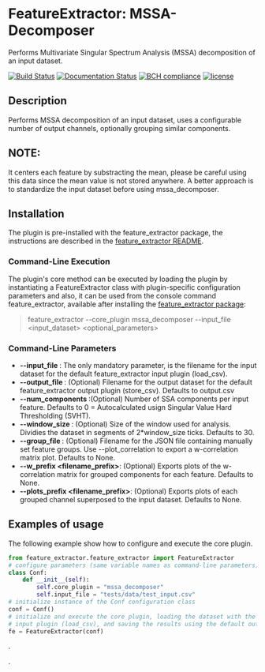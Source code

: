 # FeatureExtractor: MSSA-Decomposer

Performs Multivariate Singular Spectrum Analysis (MSSA) decomposition of an input dataset.

[![Build Status](https://travis-ci.org/harveybc/feature_extractor.svg?branch=master)](https://travis-ci.org/harveybc/feature_extractor)
[![Documentation Status](https://readthedocs.org/projects/docs/badge/?version=latest)](https://harveybc-feature_extractor.readthedocs.io/en/latest/)
[![BCH compliance](https://bettercodehub.com/edge/badge/harveybc/feature_extractor?branch=master)](https://bettercodehub.com/)
[![license](https://img.shields.io/github/license/mashape/apistatus.svg?maxAge=2592000)](https://github.com/harveybc/feature_extractor/blob/master/LICENSE)

## Description

Performs MSSA decomposition of an input dataset, uses a configurable number of output channels, optionally 
grouping similar components.

## NOTE: 

It centers each feature by substracting the mean, please be careful using this data since the mean value is not stored anywhere. A better approach is to standardize the input dataset before using mssa_decomposer.

## Installation

The plugin is pre-installed with the feature_extractor package, the instructions are described in the [feature_extractor README](../master/README.md).

### Command-Line Execution

The plugin's core method can be executed by loading the plugin by instantiating a FeatureExtractor class with plugin-specific configuration parameters and also, it can be used from the console command feature_extractor, available after installing the [feature_extractor package](../master/README.md):
> feature_extractor --core_plugin mssa_decomposer --input_file <input_dataset> <optional_parameters>

### Command-Line Parameters

* __--input_file <filename>__: The only mandatory parameter, is the filename for the input dataset for the default feature_extractor input plugin (load_csv).
* __--output_file <filename>__: (Optional) Filename for the output dataset for the default feature_extractor output plugin (store_csv). Defaults to output.csv
* __--num_components <val>__:(Optional) Number of SSA components per input feature. Defaults to 0 = Autocalculated usign Singular Value Hard Thresholding (SVHT).
* __--window_size <val>__: (Optional) Size of the window used for analysis. Dividies the dataset in segments of 2*window_size ticks. Defaults to 30.
* __--group_file <filename>__: (Optional) Filename for the JSON file containing manually set feature groups. Use --plot_correlation to export a w-correlation matrix plot. Defaults to None.
* __--w_prefix <filename_prefix>__: (Optional) Exports plots of the w-correlation matrix for grouped components for each feature. Defaults to None.
* __--plots_prefix <filename_prefix>__: (Optional) Exports plots of each grouped channel superposed to the input dataset. Defaults to None.


## Examples of usage

The following example show how to configure and execute the core plugin.

```python
from feature_extractor.feature_extractor import FeatureExtractor
# configure parameters (same variable names as command-line parameters)
class Conf:
    def __init__(self):
        self.core_plugin = "mssa_decomposer"
        self.input_file = "tests/data/test_input.csv"
# initialize instance of the Conf configuration class
conf = Conf()
# initialize and execute the core plugin, loading the dataset with the default feature_extractor 
# input plugin (load_csv), and saving the results using the default output plugin (store_csv). 
fe = FeatureExtractor(conf)
```







.






.